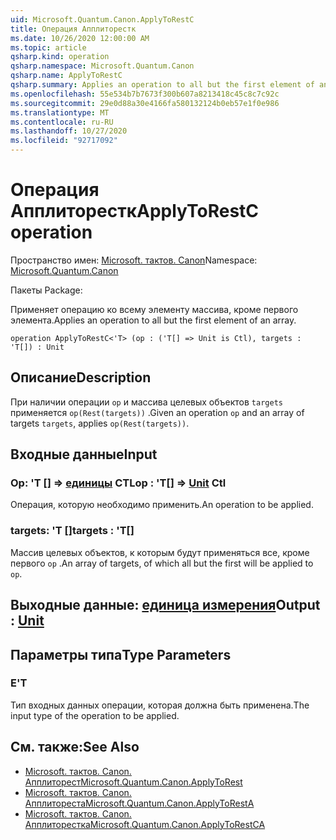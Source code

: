 ```yaml
---
uid: Microsoft.Quantum.Canon.ApplyToRestC
title: Операция Апплиторестк
ms.date: 10/26/2020 12:00:00 AM
ms.topic: article
qsharp.kind: operation
qsharp.namespace: Microsoft.Quantum.Canon
qsharp.name: ApplyToRestC
qsharp.summary: Applies an operation to all but the first element of an array.
ms.openlocfilehash: 55e534b7b7673f300b607a8213418c45c8c7c92c
ms.sourcegitcommit: 29e0d88a30e4166fa580132124b0eb57e1f0e986
ms.translationtype: MT
ms.contentlocale: ru-RU
ms.lasthandoff: 10/27/2020
ms.locfileid: "92717092"
---
```

# <a name="applytorestc-operation"></a><span data-ttu-id="932c1-102">Операция Апплиторестк</span><span class="sxs-lookup"><span data-stu-id="932c1-102">ApplyToRestC operation</span></span>

<span data-ttu-id="932c1-103">Пространство имен: [Microsoft. тактов. Canon](xref:Microsoft.Quantum.Canon)</span><span class="sxs-lookup"><span data-stu-id="932c1-103">Namespace: [Microsoft.Quantum.Canon](xref:Microsoft.Quantum.Canon)</span></span>

<span data-ttu-id="932c1-104">Пакеты [](https://nuget.org/packages/)</span><span class="sxs-lookup"><span data-stu-id="932c1-104">Package: [](https://nuget.org/packages/)</span></span>


<span data-ttu-id="932c1-105">Применяет операцию ко всему элементу массива, кроме первого элемента.</span><span class="sxs-lookup"><span data-stu-id="932c1-105">Applies an operation to all but the first element of an array.</span></span>

```qsharp
operation ApplyToRestC<'T> (op : ('T[] => Unit is Ctl), targets : 'T[]) : Unit
```


## <a name="description"></a><span data-ttu-id="932c1-106">Описание</span><span class="sxs-lookup"><span data-stu-id="932c1-106">Description</span></span>

<span data-ttu-id="932c1-107">При наличии операции `op` и массива целевых объектов `targets` применяется `op(Rest(targets))` .</span><span class="sxs-lookup"><span data-stu-id="932c1-107">Given an operation `op` and an array of targets `targets`, applies `op(Rest(targets))`.</span></span>

## <a name="input"></a><span data-ttu-id="932c1-108">Входные данные</span><span class="sxs-lookup"><span data-stu-id="932c1-108">Input</span></span>

### <a name="op--t--unit-ctl"></a><span data-ttu-id="932c1-109">Op: 'T [] => [единицы](xref:microsoft.quantum.lang-ref.unit) CTL</span><span class="sxs-lookup"><span data-stu-id="932c1-109">op : 'T[] => [Unit](xref:microsoft.quantum.lang-ref.unit) Ctl</span></span>

<span data-ttu-id="932c1-110">Операция, которую необходимо применить.</span><span class="sxs-lookup"><span data-stu-id="932c1-110">An operation to be applied.</span></span>


### <a name="targets--t"></a><span data-ttu-id="932c1-111">targets: 'T []</span><span class="sxs-lookup"><span data-stu-id="932c1-111">targets : 'T[]</span></span>

<span data-ttu-id="932c1-112">Массив целевых объектов, к которым будут применяться все, кроме первого `op` .</span><span class="sxs-lookup"><span data-stu-id="932c1-112">An array of targets, of which all but the first will be applied to `op`.</span></span>



## <a name="output--unit"></a><span data-ttu-id="932c1-113">Выходные данные: [единица измерения](xref:microsoft.quantum.lang-ref.unit)</span><span class="sxs-lookup"><span data-stu-id="932c1-113">Output : [Unit](xref:microsoft.quantum.lang-ref.unit)</span></span>



## <a name="type-parameters"></a><span data-ttu-id="932c1-114">Параметры типа</span><span class="sxs-lookup"><span data-stu-id="932c1-114">Type Parameters</span></span>

### <a name="t"></a><span data-ttu-id="932c1-115">Е</span><span class="sxs-lookup"><span data-stu-id="932c1-115">'T</span></span>

<span data-ttu-id="932c1-116">Тип входных данных операции, которая должна быть применена.</span><span class="sxs-lookup"><span data-stu-id="932c1-116">The input type of the operation to be applied.</span></span>

## <a name="see-also"></a><span data-ttu-id="932c1-117">См. также:</span><span class="sxs-lookup"><span data-stu-id="932c1-117">See Also</span></span>

- [<span data-ttu-id="932c1-118">Microsoft. тактов. Canon. Апплиторест</span><span class="sxs-lookup"><span data-stu-id="932c1-118">Microsoft.Quantum.Canon.ApplyToRest</span></span>](xref:Microsoft.Quantum.Canon.ApplyToRest)
- [<span data-ttu-id="932c1-119">Microsoft. тактов. Canon. Апплитореста</span><span class="sxs-lookup"><span data-stu-id="932c1-119">Microsoft.Quantum.Canon.ApplyToRestA</span></span>](xref:Microsoft.Quantum.Canon.ApplyToRestA)
- [<span data-ttu-id="932c1-120">Microsoft. тактов. Canon. Апплиторестка</span><span class="sxs-lookup"><span data-stu-id="932c1-120">Microsoft.Quantum.Canon.ApplyToRestCA</span></span>](xref:Microsoft.Quantum.Canon.ApplyToRestCA)
